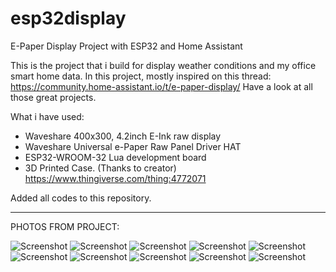 # esp32display
E-Paper Display Project with ESP32 and Home Assistant

This is the project that i build for display weather conditions and my office smart home data.
In this project, mostly inspired on this thread: https://community.home-assistant.io/t/e-paper-display/
Have a look at all those great projects.


What i have used:

- Waveshare 400x300, 4.2inch E-Ink raw display
- Waveshare Universal e-Paper Raw Panel Driver HAT
- ESP32-WROOM-32 Lua development board
- 3D Printed Case. (Thanks to creator)
  https://www.thingiverse.com/thing:4772071 


Added all codes to this repository.

----------------------------------------------------------------------------------------------------------------

PHOTOS FROM PROJECT:

![Screenshot](https://github.com/ofilis/esp32display/blob/main/images/IMG_0275.JPG)
![Screenshot](https://github.com/ofilis/esp32display/blob/main/images/IMG_0276.JPG)
![Screenshot](https://github.com/ofilis/esp32display/blob/main/images/IMG_0280.JPG)
![Screenshot](https://github.com/ofilis/esp32display/blob/main/images/IMG_0304.JPG)
![Screenshot](https://github.com/ofilis/esp32display/blob/main/images/IMG_0305.JPG)
![Screenshot](https://github.com/ofilis/esp32display/blob/main/images/IMG_0309.JPG)
![Screenshot](https://github.com/ofilis/esp32display/blob/main/images/IMG_0310.JPG)
![Screenshot](https://github.com/ofilis/esp32display/blob/main/images/IMG_0314.JPG)
![Screenshot](https://github.com/ofilis/esp32display/blob/main/images/IMG_0316.JPG)
![Screenshot](https://github.com/ofilis/esp32display/blob/main/images/IMG_0317.JPG)

